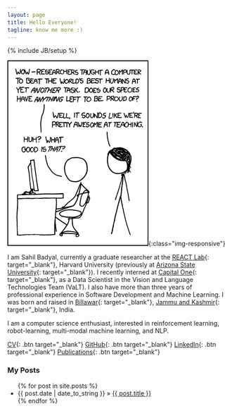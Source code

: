 ```yaml
---
layout: page
title: Hello Everyone!
tagline: know me more :)
---
```

{% include JB/setup %}

<style type="text/css">
  .btn {
    background-color: #BADA55;
    border: none;
    color: white;
    padding: 15px 26px;
    text-align: center;
    text-decoration: none;
    display: inline-block;
    font-size: 16px;
  }

  .linkbtn {
    background-color: #BADA55;
    border: none;
    color: white;
    padding: 3px 6px;
    text-align: center;
    text-decoration: none;
    font-size: 10px;
   }

  .img-responsive {
    width: 30%;
    float: left;
    padding: 4%;
  }
</style>

![xkcd](assets/images/progeny.png){:class="img-responsive"}


I am Sahil Badyal, currently a graduate researcher at the [REACT Lab](https://gil.engineering.asu.edu/react-lab-members/){: target="_blank"}, Harvard University (previously at [Arizona State University](https://www.asu.edu){: target="_blank"}). I recently interned at [Capital One](https://capitalone.com){: target="_blank"}, as a Data Scientist in the Vision and Language Technologies Team (VaLT). I also have more than three years of professional experience in Software Development and Machine Learning. I was born and raised in [Billawar](https://en.wikipedia.org/wiki/Billawar){: target="_blank"}, [Jammu and Kashmir](https://en.wikipedia.org/wiki/Jammu_and_Kashmir){: target="_blank"}, India.

I am a computer science enthusiast, interested in reinforcement learning, robot-learning, multi-modal machine learning, and NLP. 

[CV](https://s3-ap-southeast-1.amazonaws.com/sahilbprojects/my-blog/Sahil_Badyal_resume.pdf){: .btn target="_blank"} [GitHub](https://github.com/sahilbadyal){: .btn target="_blank"}  [LinkedIn](https://www.linkedin.com/in/sahilbadyal){: .btn target="_blank"} [Publications](https://scholar.google.co.in/citations?hl=en&user=T65KqaMAAAAJ){: .btn target="_blank"}

### My Posts ###

<ul class="posts">
  {% for post in site.posts %}
    <li><span>{{ post.date | date_to_string }}</span> &raquo; <a href="{{ BASE_PATH }}{{ post.url }}">{{ post.title }}</a></li>
  {% endfor %}
</ul>

